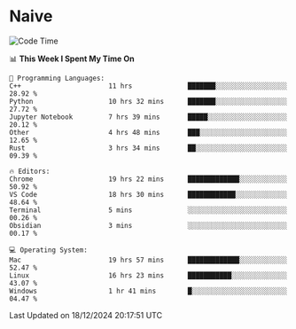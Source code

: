 # Naive
<!-- ## 日拱一卒，功不唐捐 -->
<!-- [![GitHub Streak](https://streak-stats.demolab.com/?user=XiaoXKKK)](https://git.io/streak-stats) -->
<!--START_SECTION:waka-->
![Code Time](http://img.shields.io/badge/Code%20Time-149%20hrs%2019%20mins-blue)

📊 **This Week I Spent My Time On** 

```text
💬 Programming Languages: 
C++                      11 hrs              ███████░░░░░░░░░░░░░░░░░░   28.92 % 
Python                   10 hrs 32 mins      ███████░░░░░░░░░░░░░░░░░░   27.72 % 
Jupyter Notebook         7 hrs 39 mins       █████░░░░░░░░░░░░░░░░░░░░   20.12 % 
Other                    4 hrs 48 mins       ███░░░░░░░░░░░░░░░░░░░░░░   12.65 % 
Rust                     3 hrs 34 mins       ██░░░░░░░░░░░░░░░░░░░░░░░   09.39 % 

🔥 Editors: 
Chrome                   19 hrs 22 mins      █████████████░░░░░░░░░░░░   50.92 % 
VS Code                  18 hrs 30 mins      ████████████░░░░░░░░░░░░░   48.64 % 
Terminal                 5 mins              ░░░░░░░░░░░░░░░░░░░░░░░░░   00.26 % 
Obsidian                 3 mins              ░░░░░░░░░░░░░░░░░░░░░░░░░   00.17 % 

💻 Operating System: 
Mac                      19 hrs 57 mins      █████████████░░░░░░░░░░░░   52.47 % 
Linux                    16 hrs 23 mins      ███████████░░░░░░░░░░░░░░   43.07 % 
Windows                  1 hr 41 mins        █░░░░░░░░░░░░░░░░░░░░░░░░   04.47 % 
```


 Last Updated on 18/12/2024 20:17:51 UTC
<!--END_SECTION:waka-->
